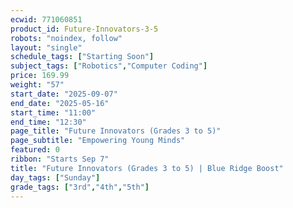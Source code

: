 ```yaml
---
ecwid: 771060851
product_id: Future-Innovators-3-5
robots: "noindex, follow"
layout: "single"
schedule_tags: ["Starting Soon"]
subject_tags: ["Robotics","Computer Coding"]
price: 169.99
weight: "57"
start_date: "2025-09-07"
end_date: "2025-05-16"
start_time: "11:00"
end_time: "12:30"
page_title: "Future Innovators (Grades 3 to 5)"
page_subtitle: "Empowering Young Minds"
featured: 0
ribbon: "Starts Sep 7"
title: "Future Innovators (Grades 3 to 5) | Blue Ridge Boost"
day_tags: ["Sunday"]
grade_tags: ["3rd","4th","5th"]
---
```

